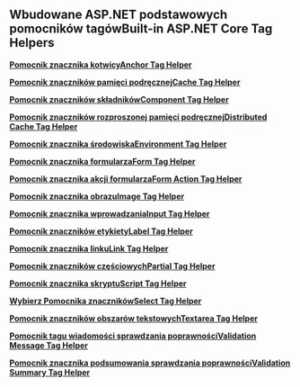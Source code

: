 ## <a name="built-in-aspnet-core-tag-helpers"></a><span data-ttu-id="8b57b-101">Wbudowane ASP.NET podstawowych pomocników tagów</span><span class="sxs-lookup"><span data-stu-id="8b57b-101">Built-in ASP.NET Core Tag Helpers</span></span>

<span data-ttu-id="8b57b-102">**[Pomocnik znacznika kotwicy](xref:mvc/views/tag-helpers/builtin-th/anchor-tag-helper)**</span><span class="sxs-lookup"><span data-stu-id="8b57b-102">**[Anchor Tag Helper](xref:mvc/views/tag-helpers/builtin-th/anchor-tag-helper)**</span></span>

<span data-ttu-id="8b57b-103">**[Pomocnik znaczników pamięci podręcznej](xref:mvc/views/tag-helpers/builtin-th/cache-tag-helper)**</span><span class="sxs-lookup"><span data-stu-id="8b57b-103">**[Cache Tag Helper](xref:mvc/views/tag-helpers/builtin-th/cache-tag-helper)**</span></span>

<span data-ttu-id="8b57b-104">**[Pomocnik znaczników składników](xref:mvc/views/tag-helpers/builtin-th/component-tag-helper)**</span><span class="sxs-lookup"><span data-stu-id="8b57b-104">**[Component Tag Helper](xref:mvc/views/tag-helpers/builtin-th/component-tag-helper)**</span></span>

<span data-ttu-id="8b57b-105">**[Pomocnik znaczników rozproszonej pamięci podręcznej](xref:mvc/views/tag-helpers/builtin-th/distributed-cache-tag-helper)**</span><span class="sxs-lookup"><span data-stu-id="8b57b-105">**[Distributed Cache Tag Helper](xref:mvc/views/tag-helpers/builtin-th/distributed-cache-tag-helper)**</span></span>

<span data-ttu-id="8b57b-106">**[Pomocnik znacznika środowiska](xref:mvc/views/tag-helpers/builtin-th/environment-tag-helper)**</span><span class="sxs-lookup"><span data-stu-id="8b57b-106">**[Environment Tag Helper](xref:mvc/views/tag-helpers/builtin-th/environment-tag-helper)**</span></span>

<span data-ttu-id="8b57b-107">**[Pomocnik znacznika formularza](xref:mvc/views/working-with-forms#the-form-tag-helper)**</span><span class="sxs-lookup"><span data-stu-id="8b57b-107">**[Form Tag Helper](xref:mvc/views/working-with-forms#the-form-tag-helper)**</span></span>

<span data-ttu-id="8b57b-108">**[Pomocnik znacznika akcji formularza](xref:mvc/views/working-with-forms#the-form-action-tag-helper)**</span><span class="sxs-lookup"><span data-stu-id="8b57b-108">**[Form Action Tag Helper](xref:mvc/views/working-with-forms#the-form-action-tag-helper)**</span></span>

<span data-ttu-id="8b57b-109">**[Pomocnik znacznika obrazu](xref:mvc/views/tag-helpers/builtin-th/image-tag-helper)**</span><span class="sxs-lookup"><span data-stu-id="8b57b-109">**[Image Tag Helper](xref:mvc/views/tag-helpers/builtin-th/image-tag-helper)**</span></span>

<span data-ttu-id="8b57b-110">**[Pomocnik znacznika wprowadzania](xref:mvc/views/working-with-forms#the-input-tag-helper)**</span><span class="sxs-lookup"><span data-stu-id="8b57b-110">**[Input Tag Helper](xref:mvc/views/working-with-forms#the-input-tag-helper)**</span></span>

<span data-ttu-id="8b57b-111">**[Pomocnik znaczników etykiety](xref:mvc/views/working-with-forms#the-label-tag-helper)**</span><span class="sxs-lookup"><span data-stu-id="8b57b-111">**[Label Tag Helper](xref:mvc/views/working-with-forms#the-label-tag-helper)**</span></span>

<span data-ttu-id="8b57b-112">**[Pomocnik znacznika linku](xref:mvc/views/tag-helpers/builtin-th/link-tag-helper)**</span><span class="sxs-lookup"><span data-stu-id="8b57b-112">**[Link Tag Helper](xref:mvc/views/tag-helpers/builtin-th/link-tag-helper)**</span></span>

<span data-ttu-id="8b57b-113">**[Pomocnik znaczników częściowych](xref:mvc/views/tag-helpers/builtin-th/partial-tag-helper)**</span><span class="sxs-lookup"><span data-stu-id="8b57b-113">**[Partial Tag Helper](xref:mvc/views/tag-helpers/builtin-th/partial-tag-helper)**</span></span>

<span data-ttu-id="8b57b-114">**[Pomocnik znacznika skryptu](xref:mvc/views/tag-helpers/builtin-th/script-tag-helper)**</span><span class="sxs-lookup"><span data-stu-id="8b57b-114">**[Script Tag Helper](xref:mvc/views/tag-helpers/builtin-th/script-tag-helper)**</span></span>

<span data-ttu-id="8b57b-115">**[Wybierz Pomocnika znaczników](xref:mvc/views/working-with-forms#the-select-tag-helper)**</span><span class="sxs-lookup"><span data-stu-id="8b57b-115">**[Select Tag Helper](xref:mvc/views/working-with-forms#the-select-tag-helper)**</span></span>

<span data-ttu-id="8b57b-116">**[Pomocnik znaczników obszarów tekstowych](xref:mvc/views/working-with-forms#the-textarea-tag-helper)**</span><span class="sxs-lookup"><span data-stu-id="8b57b-116">**[Textarea Tag Helper](xref:mvc/views/working-with-forms#the-textarea-tag-helper)**</span></span>

<span data-ttu-id="8b57b-117">**[Pomocnik tagu wiadomości sprawdzania poprawności](xref:mvc/views/working-with-forms#the-validation-message-tag-helper)**</span><span class="sxs-lookup"><span data-stu-id="8b57b-117">**[Validation Message Tag Helper](xref:mvc/views/working-with-forms#the-validation-message-tag-helper)**</span></span>

<span data-ttu-id="8b57b-118">**[Pomocnik znacznika podsumowania sprawdzania poprawności](xref:mvc/views/working-with-forms#the-validation-summary-tag-helper)**</span><span class="sxs-lookup"><span data-stu-id="8b57b-118">**[Validation Summary Tag Helper](xref:mvc/views/working-with-forms#the-validation-summary-tag-helper)**</span></span>
